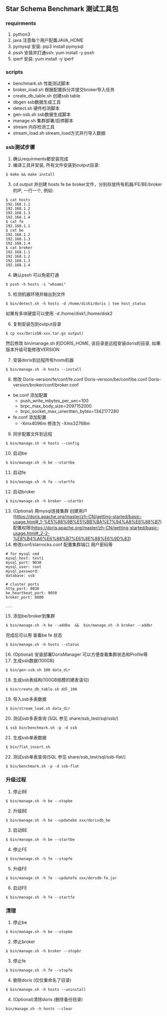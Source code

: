 ## Star Schema Benchmark 测试工具包

### requirments

1. python3
2. java 注意每个用户配置JAVA_HOME
3. pymysql 安装: pip3 install pymysql
4. pssh 安装并打通ssh: yum install -y pssh
5. iperf 安装: yum install -y iperf  

### scripts

* benchmark.sh  性能测试脚本
* broker_load.sh 根据配置拆分并提交broker导入任务
* create_db_table.sh 创建ssb table
* dbgen         ssb数据生成工具
* detect.sh     硬件检测脚本
* gen-ssb.sh    ssb数据生成脚本 
* manage.sh     集群部署/启停脚本 
* stream        内存检测工具 
* stream_load.sh stream_load方式并行导入数据

### ssb测试步骤

1. 确认requirments都安装完成
2. 编译工具并安装, 所有文件安装到output目录:
```
$ make && make install
```
3. cd output 并创建 hosts fe be broker文件，分别存放所有机器/FE/BE/broker的IP, 一行一个, 例如:
```
$ cat hosts
192.168.1.1
192.168.1.2
192.168.1.3
192.168.1.4
$ cat fe
192.168.1.1
$ cat be
192.168.1.2
192.168.1.3
192.168.1.4
$ cat broker
192.168.1.1
192.168.1.2
192.168.1.3
192.168.1.4
```
4. 确认pssh 可以免密打通
```
$ pssh -h hosts -i "whoami"
```
5. 检测机器环境并输出到文件 
```
$ bin/detect.sh -h hosts -d /home/disk1/doris | tee host_status
```
如果有多块硬盘可以使用 -d /home/disk1,/home/disk2

6. 复制安装包到output目录
```
$ cp xxx/DorisDB-xxx.tar.gz output/
```
然后修改 bin/manage.sh 的DORIS_HOME, 该目录是远程安装doris的目录, 如果版本升级可能修改VERSION

7. 安装doris到远程所有hosts机器 
```
$ bin/manage.sh -h hosts --install
```
8. 修改 Doris-version/fe/conf/fe.conf  Doris-version/be/conf/be.conf Doris-version/broker/conf/broker.conf
  - be.conf 添加配置
    - push_write_mbytes_per_sec=100
    - brpc_max_body_size=2097152000
    - brpc_socket_max_unwritten_bytes=1342177280
  - fe.conf 添加配置
    - -Xmx4096m 修改为 -Xmx32768m
9. 同步配置文件到远程 
```
$ bin/manage.sh -h hosts --config
```
10. 启动be  
```
$ bin/manage.sh -h be --startbe
```
11. 启动fe 
```
$ bin/manage.sh -h fe --startfe 
``` 
12. 启动broker 
```
$ bin/manage.sh -h broker --startbr 
```
13. (Optional) 用mysql连接集群 创建用户(https://doris.apache.org/master/zh-CN/getting-started/basic-usage.html#_1-%E5%88%9B%E5%BB%BA%E7%94%A8%E6%88%B7) 配置权限(https://doris.apache.org/master/zh-CN/getting-started/basic-usage.html#_2-2-%E8%B4%A6%E6%88%B7%E6%8E%88%E6%9D%83)
14. 修改conf/starrocks.conf  配置集群端口 用户密码等 
```
# for mysql cmd
mysql_host: test1
mysql_port: 9030
mysql_user: root
mysql_password:
database: ssb

# cluster ports
http_port: 8030
be_heartbeat_port: 9050
broker_port: 8000

...
```

15. 添加be/broker到集群 
```
$ bin/manage.sh -h be --addbe  &&  bin/manage.sh -h broker --addbr 
```
完成后可以用 查看be fe 状态
```
$ bin/manage.sh -h hosts --status 
```
16. (Optional) 安装部署DorisManager 可以方便查看集群状态和Profile等
17. 生成ssb数据(100GB) 
```
$ bin/gen-ssb.sh 100 data_dir
```
18. 生成ssb表结构(100GB规模的建表语句) 
```
$ bin/create_db_table.sh ddl_100
```
19. 导入ssb多表数据 
```
$ bin/stream_load.sh data_dir
```
20. 测试ssb多表查询 (SQL 参见 share/ssb_test/sql/ssb/) 
```
$ ssb bin/benchmark.sh -p -d ssb 
```
21. 生成ssb单表数据 
```
$ bin/flat_insert.sh
```
22. 测试ssb单表查询(SQL 参见 share/ssb_test/sql/ssb-flat/) 
```
$ bin/benchmark.sh -p -d ssb-flat  
```

### 升级过程
1. 停止BE 
```
$ bin/manage.sh -h be --stopbe
```
2. 升级BE 
```
$ bin/manage.sh -h be --updatebe xxx/dorisdb_be
```
3. 启动BE 
```
$ bin/manage.sh -h be --startbe
```
4. 停止FE 
```
$ bin/manage.sh -h fe --stopfe
```
5. 升级FE 
```
$ bin/manage.sh -h fe --updatefe xxx/dorsdb-fe.jar
```
6. 启动FE 
```
$ bin/manage.sh -h fe --startfe
```

### 清理
1. 停止be  
```
$ bin/manage.sh -h be --stopbe
```
2. 停止broker  
```
$ bin/manage.sh -h broker --stopbr
```
3. 停止fe  
```
$ bin/manage.sh -h fe --stopfe
```
4. 删除doris (仅仅重命名了目录)
```
$ bin/manage.sh -h hosts --uninstall 
```
4. (Optional)清除doris (删除备份目录)
```
bin/manage.sh -h hosts --clear 
```
